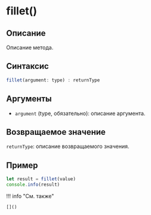# fillet()

## Описание
Описание метода.

## Синтаксис
```javascript
fillet(argument: type) : returnType
```

## Аргументы
- `argument` (type, обязательно): описание аргумента.

## Возвращаемое значение
`returnType`: описание возвращаемого значения.

## Пример
```javascript linenums="1"
let result = fillet(value)
console.info(result)
```

!!! info "См. также"

    []()

